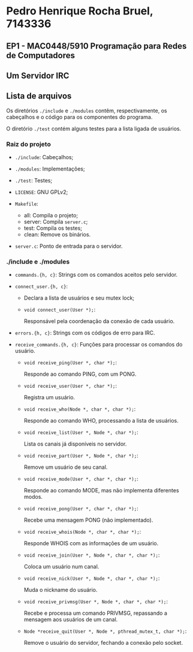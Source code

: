 # Pedro Henrique Rocha Bruel, 7143336

## EP1 - MAC0448/5910 Programação para Redes de Computadores

## Um Servidor IRC

## Lista de arquivos

Os diretórios `./include` e `./modules` contêm, respectivamente,
os cabeçalhos e o código para os componentes do programa.

O diretório `./test` contém alguns testes para a lista ligada
de usuários.

### Raiz do projeto

- `./include`: Cabeçalhos;

- `./modules`: Implementações;

- `./test`: Testes;

- `LICENSE`:  GNU GPLv2;

- `Makefile`:

    * all:    Compila o projeto;
    * server: Compila `server.c`;
    * test:   Compila os testes;
    * clean:  Remove os binários.

- `server.c`: Ponto de entrada para o servidor.

### ./include e ./modules

- `commands.{h, c}`: Strings com os comandos aceitos pelo servidor.

- `connect_user.{h, c}`: 

    * Declara a lista de usuários e seu mutex lock;

    * `void connect_user(User *);`:

        Responsável pela coordenação da conexão de cada usuário.

- `errors.{h, c}`: Strings com os códigos de erro para IRC.

- `receive_commands.{h, c}`: Funções para processar os comandos do usuário.

    * `void receive_ping(User *, char *);`:

        Responde ao comando PING, com um PONG.
        
    * `void receive_user(User *, char *);`:

        Registra um usuário.
        
    * `void receive_who(Node *, char *, char *);`:

        Responde ao comando WHO, processando a lista de usuários.
        
    * `void receive_list(User *, Node *, char *);`:

        Lista os canais já disponíveis no servidor.
        
    * `void receive_part(User *, Node *, char *);`:

        Remove um usuário de seu canal.
        
    * `void receive_mode(User *, char *, char *);`:

        Responde ao comando MODE, mas não implementa diferentes modos.
        
    * `void receive_pong(User *, char *, char *);`:

        Recebe uma mensagem PONG (não implementado).
        
    * `void receive_whois(Node *, char *, char *);`:

        Responde WHOIS com as informações de um usuário.
        
    * `void receive_join(User *, Node *, char *, char *);`:

        Coloca um usuário num canal.
        
    * `void receive_nick(User *, Node *, char *, char *);`:

        Muda o nickname do usuário.
        
    * `void receive_privmsg(User *, Node *, char *, char *);`:

        Recebe e processa um comando PRIVMSG, repassando a mensagem aos
        usuários de um canal.
        
    * `Node *receive_quit(User *, Node *, pthread_mutex_t, char *);`:

        Remove o usuário do servidor, fechando a conexão pelo socket.
        
